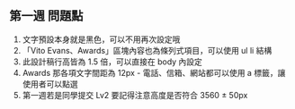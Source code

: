 ## 第一週 問題點
1. 文字預設本身就是黑色，可以不用再次設定哦
2. 「Vito Evans、Awards」區塊內容也為條列式項目，可以使用 ul li 結構
3. 此設計稿行高皆為 1.5 倍，可以直接在 body 內設定
4. Awards 那各項文字間距為 12px - 電話、信箱、網站都可以使用 a 標籤，讓使用者可以點選
5. 第一週若是同學提交 Lv2 要記得注意高度是否符合 3560 ± 50px
